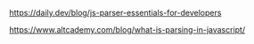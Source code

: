 https://daily.dev/blog/js-parser-essentials-for-developers 

https://www.altcademy.com/blog/what-is-parsing-in-javascript/ 


